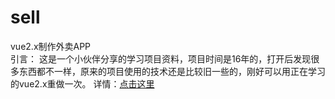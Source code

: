 # sell
vue2.x制作外卖APP</br>
引言： 这是一个小伙伴分享的学习项目资料，项目时间是16年的，打开后发现很多东西都不一样，原来的项目使用的技术还是比较旧一些的，刚好可以用正在学习的vue2.x重做一次。
详情：<a href="https://github.com/LCTcode/sell/tree/master/sell">点击这里</a>
